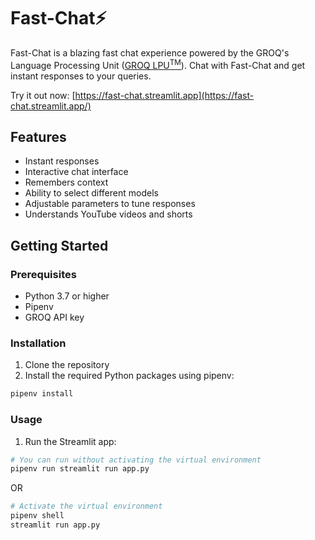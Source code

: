 # Fast-Chat⚡

Fast-Chat is a blazing fast chat experience powered by the GROQ's Language Processing Unit ([GROQ LPU<sup>TM</sup>](https://wow.groq.com/why-groq/)). Chat with Fast-Chat and get instant responses to your queries.

Try it out now: [https://fast-chat.streamlit.app](https://fast-chat.streamlit.app/)

## Features

- Instant responses
- Interactive chat interface
- Remembers context
- Ability to select different models
- Adjustable parameters to tune responses
- Understands YouTube videos and shorts

## Getting Started

### Prerequisites

- Python 3.7 or higher
- Pipenv
- GROQ API key

### Installation

1. Clone the repository
2. Install the required Python packages using pipenv:

```sh
pipenv install
```

### Usage

1. Run the Streamlit app:

```sh
# You can run without activating the virtual environment
pipenv run streamlit run app.py
```

OR

```sh
# Activate the virtual environment
pipenv shell
streamlit run app.py
```
